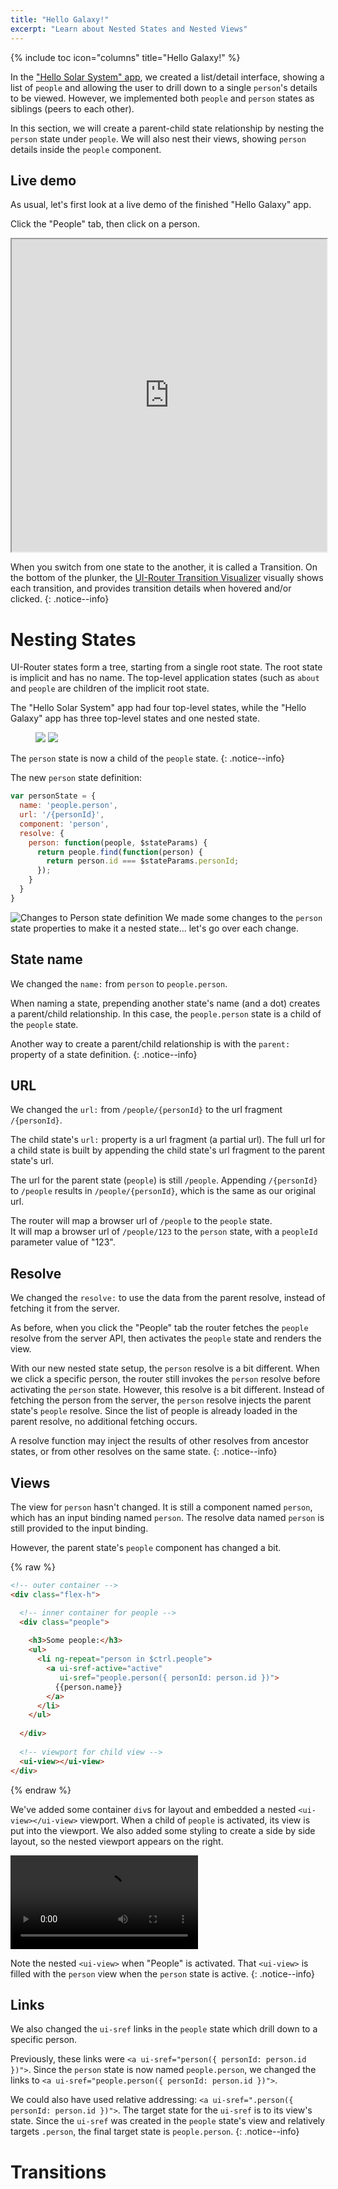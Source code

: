 ```yaml
---
title: "Hello Galaxy!"
excerpt: "Learn about Nested States and Nested Views"
---
```

{% include toc icon="columns" title="Hello Galaxy!" %}

In the ["Hello Solar System" app](/tutorial/ng1/hellosolarsystem), we created a list/detail interface,
showing a list of `people` and allowing the user to drill down to a single `person`'s details to be viewed.
However, we implemented both `people` and `person` states as siblings (peers to each other).

In this section, we will create a parent-child state relationship by nesting the `person` state under `people`.
We will also nest their views, showing `person` details inside the `people` component.

## Live demo

As usual, let's first look at a live demo of the finished "Hello Galaxy" app.

Click the "People" tab, then click on a person. 

<iframe style="width: 100%; height: 500px;" 
  src="http://embed.plnkr.co/jbZgIg/?show=preview"
  frameborder="1" allowfullscren="allowfullscren"></iframe>

When you switch from one state to the another, it is called a Transition. 
On the bottom of the plunker, the [UI-Router Transition Visualizer](https://github.com/ui-router/visualizer)
visually shows each transition, and provides transition details when hovered and/or clicked.
{: .notice--info}

# Nesting States

UI-Router states form a tree, starting from a single root state.
The root state is implicit and has no name.
The top-level application states (such as `about` and `people` are children of the implicit root state.

The "Hello Solar System" app had four top-level states, while the 
"Hello Galaxy" app has three top-level states and one nested state.

<figure class="half">
    <img src="/assets/tutorial/hellosolarsystem.png">
    <img src="/assets/tutorial/hellogalaxy.png">
</figure>

The `person` state is now a child of the `people` state.
{: .notice--info}

The new `person` state definition:

```js
var personState = { 
  name: 'people.person', 
  url: '/{personId}', 
  component: 'person',
  resolve: {
    person: function(people, $stateParams) {
      return people.find(function(person) { 
        return person.id === $stateParams.personId;
      });
    }
  }
}
```



![Changes to Person state definition](/assets/tutorial/ss-to-galaxy-diff.png)
We made some changes to the `person` state properties to make it a nested state... let's go over each change.



## State name

We changed the `name:` from `person` to `people.person`.

When naming a state, prepending another state's name (and a dot) creates a parent/child relationship.
In this case, the `people.person` state is a child of the `people` state.

Another way to create a parent/child relationship is with the `parent:` property of a state definition.
{: .notice--info}

## URL

We changed the `url:` from `/people/{personId}` to the url fragment `/{personId}`.

The child state's `url:` property is a url fragment (a partial url).
The full url for a child state is built by appending the child state's url fragment to the parent state's url.

The url for the parent state (`people`) is still `/people`.
Appending `/{personId}` to `/people` results in `/people/{personId}`, which is the same as our original url.

The router will map a browser url of `/people` to the `people` state.  
It will map a browser url of `/people/123` to the `person` state, with a `peopleId` parameter value of "123".

## Resolve

We changed the `resolve:` to use the data from the parent resolve, instead of fetching it from the server.

As before, when you click the "People" tab the router fetches the `people` resolve from the server API, 
then activates the `people` state and renders the view.

With our new nested state setup, the `person` resolve is a bit different.
When we click a specific person, the router still invokes the `person` resolve before activating the `person` state.
However, this resolve is a bit different.
Instead of fetching the person from the server, the `person` resolve injects the parent state's `people` resolve.
Since the list of people is already loaded in the parent resolve, no additional fetching occurs.

A resolve function may inject the results of other resolves from ancestor states, or from other resolves on the same state.
{: .notice--info}


## Views

The view for `person` hasn't changed.
It is still a component named `person`, which has an input binding named `person`.
The resolve data named `person` is still provided to the input binding.

However, the parent state's `people` component has changed a bit.

{% raw %}
```html
<!-- outer container -->
<div class="flex-h">  

  <!-- inner container for people -->
  <div class="people">
  
    <h3>Some people:</h3>
    <ul>
      <li ng-repeat="person in $ctrl.people">
        <a ui-sref-active="active" 
           ui-sref="people.person({ personId: person.id })">
          {{person.name}}
        </a>
      </li>
    </ul>
    
  </div>
  
  <!-- viewport for child view -->
  <ui-view></ui-view>
</div>
```
{% endraw %}

We've added some container `div`s for layout and embedded a nested `<ui-view></ui-view>` viewport.
When a child of `people` is activated, its view is put into the viewport.
We also added some styling to create a side by side layout, so the nested viewport appears on the right. 


<video controls="controls" autoplay loop>
  <source src="/assets/tutorial/nested view.mov.mp4" type="video/mp4">
  <source src="/assets/tutorial/nested view.mov.webm" type="video/webm">
</video>

Note the nested `<ui-view>` when "People" is activated.
That `<ui-view>` is filled with the `person` view when the `person` state is active.
{: .notice--info}

## Links

We also changed the `ui-sref` links in the `people` state which drill down to a specific person.

Previously, these links were `<a ui-sref="person({ personId: person.id })">`.
Since the `person` state is now named `people.person`, we changed the links to `<a ui-sref="people.person({ personId: person.id })">`.

We could also have used relative addressing: `<a ui-sref=".person({ personId: person.id })">`.
The target state for the `ui-sref` is to its view's state.
Since the `ui-sref` was created in the `people` state's view and relatively targets `.person`, the final target state is `people.person`.
{: .notice--info}

# Transitions

